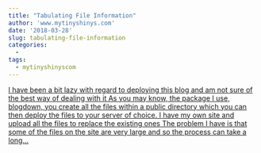 ```yaml
---
title: "Tabulating File Information"
author: 'www.mytinyshinys.com'
date: '2018-03-28'
slug: tabulating-file-information
categories:
  - 
tags:
  - mytinyshinyscom
---
```


[I have been a bit lazy with regard to deploying this blog and am not sure of the best way of dealing with it As you may know, the package I use, blogdown, you create all the files within a public directory which you can then deploy the files to your server of choice. I have my own site and upload all the files to replace the existing ones The problem I have is that some of the files on the site are very large and so the process can take a long...<click to read more>](https://www.mytinyshinys.com/2018/03/28/tabulating-file-information/)

